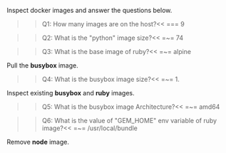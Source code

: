 
Inspect docker images and answer the questions below.  

>>Q1: How many images are on the host?<<
=== 9

>>Q2: What is the "python" image size?<<
=~= 74

>>Q3: What is the base image of ruby?<<
=~= alpine


Pull the **busybox** image.

>>Q4: What is the busybox image size?<<
=~= 1.

Inspect existing **busybox** and **ruby** images.

>>Q5: What is the busybox image Architecture?<<
=~= amd64

>>Q6: What is the value of "GEM_HOME" env variable of ruby image?<<
=~= /usr/local/bundle

Remove **node** image.
